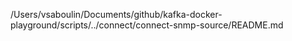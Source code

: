 /Users/vsaboulin/Documents/github/kafka-docker-playground/scripts/../connect/connect-snmp-source/README.md
